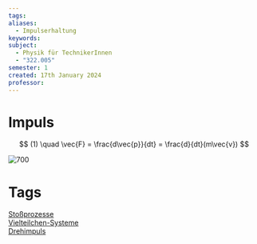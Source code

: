 ```yaml
---
tags: 
aliases:
  - Impulserhaltung
keywords: 
subject:
  - Physik für TechnikerInnen
  - "322.005"
semester: 1
created: 17th January 2024
professor:
---
```

 

# Impuls

$$
(1) \quad \vec{F} = \frac{d\vec{p}}{dt} = \frac{d}{dt}(m\vec{v})
$$

![700](assets/Pasted%20image%2020240117123718.png)

# Tags

[Stoßprozesse](Stoßprozesse.md)  
[Vielteilchen-Systeme](Vielteilchen-Systeme.md)  
[Drehimpuls](Drehimpuls.md)
